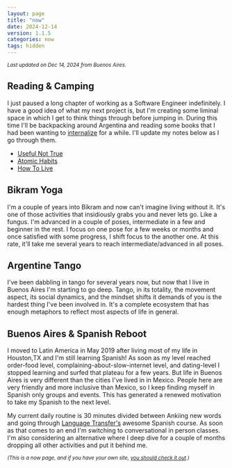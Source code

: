```yaml
---
layout: page
title: "now"
date: 2024-12-14
version: 1.1.5
categories: now
tags: hidden
---
```

<small>_Last updated on Dec 14, 2024 from Buenos Aires._</small>

## Reading & Camping

I just paused a long chapter of working as a Software Engineer indefinitely. I have a good idea of what my next project is, but I'm creating some liminal space in which I get to think things through before jumping in. During this time I'll be backpacking around Argentina and reading some books that I had been wanting to [internalize](/books/how-to-read-a-book) for a while. I'll update my notes below as I go through them.

- [Useful Not True](/books/useful-not-true)
- [Atomic Habits](/books/atomic-habits)
- [How To Live](/books/how-to-live)

## Bikram Yoga

I'm a couple of years into Bikram and now can't imagine living without it. It's one of those activities that insidiously grabs you and never lets go. Like a fungus. I'm advanced in a couple of poses, intermediate in a few and beginner in the rest. I focus on one pose for a few weeks or months and once satisfied with some progress, I shift focus to the another one. At this rate, it'll take me several years to reach intermediate/advanced in all poses.

## Argentine Tango

I've been dabbling in tango for several years now, but now that I live in Buenos Aires I'm starting to go deep. Tango, in its totality, the movement aspect, its social dynamics, and the mindset shifts it demands of you is the hardest thing I've been involved in. It's a complete ecosystem that has enough metaphors to reflect most aspects of life in general.

## Buenos Aires & Spanish Reboot

I moved to Latin America in May 2019 after living most of my life in Houston,TX and I'm still learning Spanish! As soon as my level reached order-food level, complaining-about-slow-internet level, and dating-level I stopped learning and surfed that plateau for a few years. But life in Buenos Aires is very different than the cities I've lived in in Mexico. People here are very friendly and more inclusive than Mexico, so I keep finding myself in Spanish only groups and events. This has generated a renewed motivation to take my Spanish to the next level.

My current daily routine is 30 minutes divided between Ankiing new words and going through [Language Transfer's](https://www.languagetransfer.org/) awesome Spanish course. As soon as that comes to an end I'm switching to conversational in person classes. I'm also considering an alternative where I deep dive for a couple of months dropping all other activities and put it behind me.

<small>_(This is a now page, and if you have your own site, [you should check it out](https://nownownow.com/about).)_</small>

